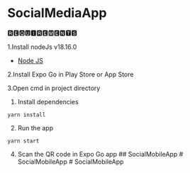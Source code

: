 # SocialMediaApp

🆁🅴🆀🆄🅸🆁🅴🅼🅴🅽🆃🆂

1.Install nodeJs v18.16.0

* [Node JS](https://nodejs.org/en/download/)

2.Install Expo Go in Play Store or App Store

3.Open cmd in project directory

1. Install dependencies
```
yarn install
```
2. Run the app
```
yarn start
```
4. Scan the QR code in Expo Go app
##   S o c i a l M o b i l e A p p  
 #   S o c i a l M o b i l e A p p  
 #   S o c i a l M o b i l e A p p  
 